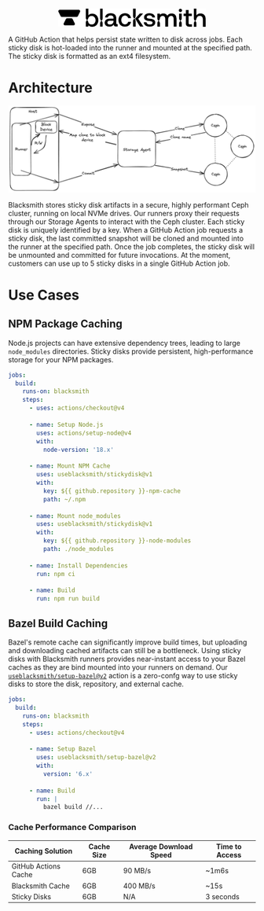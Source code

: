 <p align="center">
  <picture>
    <!-- Dark mode -->
    <source media="(prefers-color-scheme: dark)" srcset="./Blacksmith_Logo-White-Large.png" width="300">
    <!-- Light mode -->
    <source media="(prefers-color-scheme: light)" srcset="./Blacksmith_Logo-Black-Large.png" width="300">
    <img alt="Blacksmith Logo" src="./Blacksmith_Logo-Black-Large.png" width="300">
  </picture>
</p>

A GitHub Action that helps persist state written to disk across jobs. Each sticky disk is hot-loaded into the runner and mounted at the specified path.
The sticky disk is formatted as an ext4 filesystem.

# Architecture

<p align="center">
  <picture>
    <!-- Dark mode -->
    <source media="(prefers-color-scheme: dark)" srcset="./arch-dark-mode.png" width="1000">
    <!-- Light mode -->
    <source media="(prefers-color-scheme: light)" srcset="./arch-light.png" width="1000">
    <img alt="Blacksmith Logo" src="./arch-light.png" width="1000">
  </picture>
</p>

Blacksmith stores sticky disk artifacts in a secure, highly performant Ceph cluster, running on local NVMe drives. Our runners proxy their requests through our Storage Agents to interact with the Ceph cluster. Each sticky disk is uniquely identified by a key. When a GitHub Action job requests a sticky disk, the last committed snapshot will be cloned and mounted into the runner at the specified path. Once the job completes, the sticky disk will be unmounted and committed for future invocations. At the moment, customers can use up to 5 sticky disks in a single GitHub Action job.

# Use Cases

## NPM Package Caching

Node.js projects can have extensive dependency trees, leading to large `node_modules` directories. Sticky disks provide persistent, high-performance storage for your NPM packages.

```yaml
jobs:
  build:
    runs-on: blacksmith
    steps:
      - uses: actions/checkout@v4
      
      - name: Setup Node.js
        uses: actions/setup-node@v4
        with:
          node-version: '18.x'
      
      - name: Mount NPM Cache
        uses: useblacksmith/stickydisk@v1
        with:
          key: ${{ github.repository }}-npm-cache
          path: ~/.npm
      
      - name: Mount node_modules
        uses: useblacksmith/stickydisk@v1
        with:
          key: ${{ github.repository }}-node-modules
          path: ./node_modules
      
      - name: Install Dependencies
        run: npm ci

      - name: Build
        run: npm run build
```

## Bazel Build Caching

Bazel's remote cache can significantly improve build times, but uploading and downloading cached artifacts can still be a bottleneck. Using sticky disks with Blacksmith runners provides near-instant access to your Bazel caches as they are bind mounted into your runners on demand. Our [`useblacksmith/setup-bazel@v2`](https://github.com/useblacksmith/setup-bazel) action is a zero-confg way to use sticky disks to store the disk, repository, and external cache.

```yaml
jobs:
  build:
    runs-on: blacksmith
    steps:
      - uses: actions/checkout@v4
      
      - name: Setup Bazel
        uses: useblacksmith/setup-bazel@v2
        with:
          version: '6.x'
      
      - name: Build
        run: |
          bazel build //...
```

### Cache Performance Comparison

| Caching Solution | Cache Size | Average Download Speed | Time to Access |
|-----------------|------------|----------------|----------------|
| GitHub Actions Cache | 6GB | 90 MB/s | ~1m6s |
| Blacksmith Cache | 6GB | 400 MB/s | ~15s |
| Sticky Disks | 6GB | N/A | 3 seconds |

